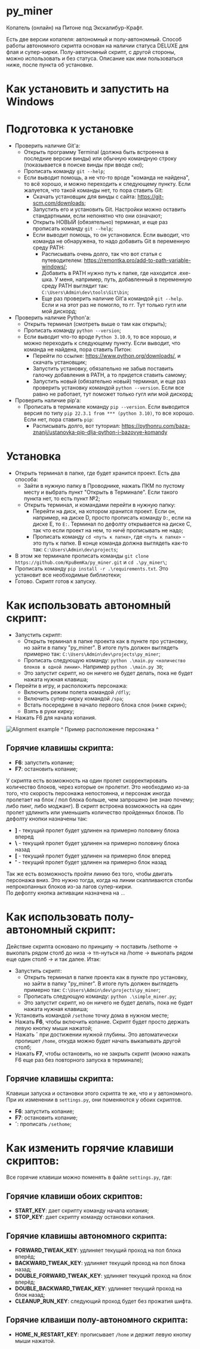 # py_miner
Копатель (онлайн) на Питоне под Экскалибур-Крафт.

Есть две версии копателя: автономный и полу-автономный. Способ работы автономного скрипта основан на наличии статуса DELUXE для флая и супер-кирки. Полу-автономный скрипт, с другой стороны, можно использовать и без статуса. Описание как ими пользоваться ниже, после пункта об установке.  

# Как установить и запустить на Windows 
# Подготовка к установке
- Проверить наличие Git'a:
    - Открыть программу Terminal (должна быть встроенна в последние версии винды) или обычную командную строку (показывается в поиске винды при вводе `cmd`);
    - Прописать команду `git --help`;
    - Если выводит помощь, а не что-то вроде "команда не найдена", то всё хорошо, и можно переходить к следующему пункту. Если жалуется, что такой команды нет, то пора ставить Git:
        - Скачать установщик для винды с сайта: https://git-scm.com/downloads;
        - Запустить его и установить Git. Настройки можно оставить стандартными, если непонятно что они означают;
        - Открыть НОВЫЙ (обязятельно) терминал, и еще раз прописать команду `git --help`;
        - Если выводит помощь, то он установился. Если выводит, что команда не обнаружена, то надо добавить Git в переменную среду PATH:
            - Расписывать очень долго, так что вот статья с путеводителем: https://remontka.pro/add-to-path-variable-windows/;
            - Добавить в PATH нужно путь к папке, где находится .exe-шка. У меня, например, путь, добавленный в переменную среду PATH выглядит так: `C:\Users\Admin\dev\tools\Git\bin`;
            - Еще раз проверить наличие Git'a командой `git --help`. Если и на этот раз не помогло, то гг. Тут только гугл или мой дискорд;
- Проверить наличие Python'a:
    - Открыть терминал (смотреть выше о там как открыть);
    - Прописать команду `python --version`;
    - Если выводит что-то вроде `Python 3.10.9`, то все хорошо, и можно переходить к следующему пункту. Если выводит, что команда не найдена, пора ставить Питон:
        - Перейти по ссылке: https://www.python.org/downloads/, и скачать установщик;
        - Запустить установку, обязательно не забыв поставить галочку добавления в PATH, а то придется ставить самому;
        - Запустить новый (обязательно новый) терминал, и еще раз проверить установку командой `python --version`. Если все равно не работает, тут поможет только гугл или мой дискорд;
- Проверить наличие pip'a:  
    - Прописать в терминале команду `pip --version`. Если выводится версия по типу `pip 22.3.1 from *** (python 3.10)`, то все хорошо. Если нет, пора ставить `pip`:
        - Расписывать долго, вот туториал: https://pythonru.com/baza-znanij/ustanovka-pip-dlja-python-i-bazovye-komandy  

# Установка
- Открыть терминал в папке, где будет хранится проект. Есть два способа:
    - Зайти в нужную папку в Проводнике, нажать ПКМ по пустому месту и выбрать пункт "Открыть в Терминале". Если такого пункта нет, то есть пункт №2;
    - Открыть терминал, и командами перейти в нужную папку:
        - Перейти на диск, на котором хранится проект. Если он, например, на диске D, просто прописать команду `D:`, если на диске E, то `E:`. Терминал по дефолту открывается на диске С, так что если проект на нем, то ничё прописывать не надо;
        - Прописать команду `cd <путь к папке>`, где `<путь к папке>` - это путь к папке. В конце команда должна выглядеть как-то так: `C:\Users\Admin\dev\projects`;
- В этом же терминале прописать команды `git clone https://github.com/KpuBemKa/py_miner.git` и `cd .\py_miner\`;
- Прописать команду `pip install -r .\requirements.txt`. Это установит все необходимые библиотеки;
- Готово. Скрипт готов к запуску.

# Как использовать автономный скрипт:  
- Запустить скрипт:
    - Открыть терминал в папке проекта как в пункте про установку, но зайти в папку "py_miner". В итоге путь должен выглядеть примерно так: `C:\Users\Admin\dev\projects\py_miner`;
    - Прописать следующую команду: `python .\main.py <количество блоков в одной линии>`. Например `python .\main.py 30`;
    - Это запустит скрипт, но он ничего не будет делать, пока не будет нажата нужная клавиша;
- Перейти в игру, и расположить персонажа:  
    - Включить режим полета командой `/dfly`;
    - Включить супер-кирку командой `/spa`;
    - Встать посередине в начало первого блока слоя (ниже скрин);
    - Взять в руки кирку;
- Нажать F6 для начала копания.

![Alignment example](alignment.png)
^ Пример расположение персонажа ^

## Горячие клавишы скрипта:  
- **F6**: запустить копание;  
- **F7**: остановить копание;  
  
У скрипта есть возможность на один пролет скорректировать количество блоков, через которые он пролетит. Это необходимо из-за того, что скорость персонажа непостоянна, и персонаж иногда пролетает на блок / пол блока больше, чем запрошено (не знаю почему; либо пинг, либо моджанг). В скрипт встроена возможность на один пролет удлинить или уменьшить количество пройденных блоков.
По дефолту кнопки назначены так:  
- **]** - текущий пролет будет удлинен на примерно половину блока вперед  
- **&#92;** - текущий пролет будет удлинен на примерно половину блока назад  
- **[** - текущий пролет будет удлинен на примерно блок вперед  
- **&#39;** - текущий пролет будет удлинен на примерно блок назад  
  
Так же есть возможность пройти линию без того, чтобы двигать персонажа вниз. Это нужно тогда, когда на линии скапливаются столбы непрокопанных блоков из-за лагов супер-кирки.  
По дефолту кнопка активации назначена на `.`.   

# Как использовать полу-автономный скрипт:  
Действие скрипта основано по принципу -> поставить /sethome -> выкопать рядом столб до низа -> тп-нуться на /home -> выкопать рядом еще один столб -> и так далее. Итак:

- Запустить скрипт:
    - Открыть терминал в папке проекта как в пункте про установку, но зайти в папку "py_miner". В итоге путь должен выглядеть примерно так: `C:\Users\Admin\dev\projects\py_miner`;
    - Прописать следующую команду: `python .\simple_miner.py`;
    - Это запустит скрипт, но он ничего не будет делать, пока не будет нажата нужная клавиша;
- Установить командой `/sethome` точку дома в нужном месте;
- Нажать **F6**, чтобы включить копание. Скрипт будет просто держать левую кнопку мыши нажатой;
- Нажать **&acute;** при достижении нужной глубины. Это автоматически пропишет `/home`, откуда можно будет начать выкапывать другой столб;
- Нажать **F7**, чтобы остановить, но не закрыть скрипт (можно нажать F6 еще раз без повторного запуска в терминале);  

## Горячие клавишы скрипта:
Клавиши запуска и остановки этого скрипта те же, что и у автономного. При их изменении в `settings.py`, они поменяются у обоих скриптов. 

- **F6**: запустить копание;  
- **F7**: остановить копание;  
- **&acute;**: прописать `/sethome`;

# Как изменить горячие клавиши скриптов:  
Все горячие клавиши можно поменять в файле `settings.py`, где:  

## Горячие клавиши обоих скриптов:
- **START_KEY**: дает скрипту команду начала копания;  
- **STOP_KEY**: дает скрипту команду остановки копания.  

## Горячие клавишы автономного скрипта:
- **FORWARD_TWEAK_KEY**: удлиняет текущий проход на пол блока вперёд;  
- **BACKWARD_TWEAK_KEY**: удлиняет текущий проход на пол блока назад;  
- **DOUBLE_FORWARD_TWEAK_KEY**: удлиняет текущий проход на блок вперёд;  
- **DOUBLE_BACKWARD_TWEAK_KEY**: удлиняет текущий проход на блок назад;  
- **CLEANUP_RUN_KEY**: следующий проход будет без прожатия шифта.

## Горячие клваиши полу-автономного скрипта:
- **HOME_N_RESTART_KEY**: прописывает `/home` и держит левую кнопку мыши нажатой.

